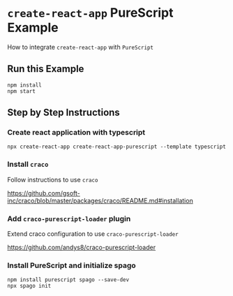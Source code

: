 # `create-react-app` PureScript Example

How to integrate `create-react-app` with `PureScript`

## Run this Example

```shell
npm install
npm start
```

## Step by Step Instructions

### Create react application with typescript

```shell
npx create-react-app create-react-app-purescript --template typescript
```

### Install `craco`

Follow instructions to use `craco`

<https://github.com/gsoft-inc/craco/blob/master/packages/craco/README.md#installation>

### Add `craco-purescript-loader` plugin

Extend craco configuration to use `craco-purescript-loader`

<https://github.com/andys8/craco-purescript-loader>

### Install PureScript and initialize spago

```shell
npm install purescript spago --save-dev
npx spago init
```

